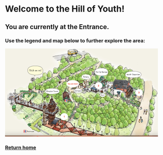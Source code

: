 # Welcome to the Hill of Youth! 
## You are currently at the Entrance.
### Use the legend and map below to further explore the area:

![Hill Map](youth-hill-map.png)


### [Return home](https://github.com/mollyjones2023/ghibli-simulacrum/tree/main#readme)
